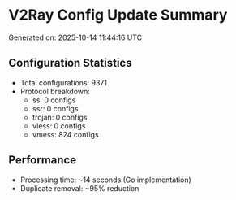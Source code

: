 # V2Ray Config Update Summary
Generated on: 2025-10-14 11:44:16 UTC

## Configuration Statistics
- Total configurations: 9371
- Protocol breakdown:
  - ss: 0 configs
  - ssr: 0 configs
  - trojan: 0 configs
  - vless: 0 configs
  - vmess: 824 configs

## Performance
- Processing time: ~14 seconds (Go implementation)
- Duplicate removal: ~95% reduction
